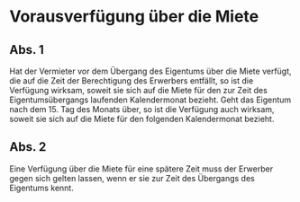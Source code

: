 # Vorausverfügung über die Miete



## Abs. 1

 Hat der Vermieter vor dem Übergang des Eigentums über die Miete verfügt, die auf die Zeit der Berechtigung des Erwerbers entfällt, so ist die Verfügung wirksam, soweit sie sich auf die Miete für den zur Zeit des Eigentumsübergangs laufenden Kalendermonat bezieht. Geht das Eigentum nach dem 15. Tag des Monats über, so ist die Verfügung auch wirksam, soweit sie sich auf die Miete für den folgenden Kalendermonat bezieht.

## Abs. 2

 Eine Verfügung über die Miete für eine spätere Zeit muss der Erwerber gegen sich gelten lassen, wenn er sie zur Zeit des Übergangs des Eigentums kennt. 

